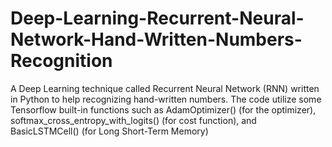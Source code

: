 # Deep-Learning-Recurrent-Neural-Network-Hand-Written-Numbers-Recognition
A Deep Learning technique called Recurrent Neural Network (RNN) written in Python to help recognizing hand-written numbers. The code utilize some Tensorflow built-in functions such as AdamOptimizer() (for the optimizer), softmax_cross_entropy_with_logits() (for cost function), and BasicLSTMCell() (for Long Short-Term Memory) 
